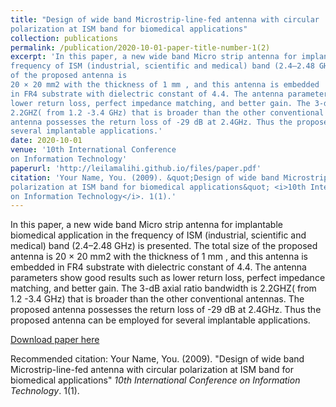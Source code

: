 ```yaml
---
title: "Design of wide band Microstrip-line-fed antenna with circular
polarization at ISM band for biomedical applications"
collection: publications
permalink: /publication/2020-10-01-paper-title-number-1(2) 
excerpt: 'In this paper, a new wide band Micro strip antenna for implantable biomedical application in the
frequency of ISM (industrial, scientific and medical) band (2.4–2.48 GHz) is presented. The total size
of the proposed antenna is
20 × 20 mm2 with the thickness of 1 mm , and this antenna is embedded
in FR4 substrate with dielectric constant of 4.4. The antenna parameters show good results such as
lower return loss, perfect impedance matching, and better gain. The 3-dB axial ratio bandwidth is
2.2GHZ( from 1.2 -3.4 GHz) that is broader than the other conventional antennas. The proposed
antenna possesses the return loss of -29 dB at 2.4GHz. Thus the proposed antenna can be employed for
several implantable applications.'
date: 2020-10-01
venue: '10th International Conference
on Information Technology'
paperurl: 'http://leilamalihi.github.io/files/paper.pdf'
citation: 'Your Name, You. (2009). &quot;Design of wide band Microstrip-line-fed antenna with circular
polarization at ISM band for biomedical applications&quot; <i>10th International Conference
on Information Technology</i>. 1(1).'
---
```

In this paper, a new wide band Micro strip antenna for implantable biomedical application in the
frequency of ISM (industrial, scientific and medical) band (2.4–2.48 GHz) is presented. The total size
of the proposed antenna is
20 × 20 mm2 with the thickness of 1 mm , and this antenna is embedded
in FR4 substrate with dielectric constant of 4.4. The antenna parameters show good results such as
lower return loss, perfect impedance matching, and better gain. The 3-dB axial ratio bandwidth is
2.2GHZ( from 1.2 -3.4 GHz) that is broader than the other conventional antennas. The proposed
antenna possesses the return loss of -29 dB at 2.4GHz. Thus the proposed antenna can be employed for
several implantable applications.

[Download paper here](http://leilamalihi.github.io/files/paper.pdf)

Recommended citation: Your Name, You. (2009). "Design of wide band Microstrip-line-fed antenna with circular
polarization at ISM band for biomedical applications" <i>10th International Conference
on Information Technology</i>. 1(1).
